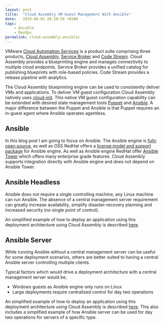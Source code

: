 ```yaml
---
layout: post
title:  "Cloud Assembly VM Guest Management With Ansible"
date:   2019-08-01 20:20:56 +0100
tags:
    - Ansible
    - DevOps
permalink: cloud-assembly-ansible/
---
```

VMware [Cloud Automation Services](https://cloud.vmware.com/cloud-automation-services) is a product suite comprising three products, [Cloud Assembly](https://cloud.vmware.com/cloud-assembly), [Service Broker](https://cloud.vmware.com/service-broker) and [Code Stream](https://cloud.vmware.com/code-stream). Cloud Assembly provides a blueprinting engine and manages connectivity to multiple cloud endpoints. Service Broker provides a unified catalog for publishing blueprints with role-based policies. Code Stream provides a release pipeline with analytics.

The Cloud Assembly blueprinting engine can be used to consistently deliver VMs and applications.  To deliver VM guest configuration Cloud Assembly natively uses [cloud-init](https://cloudinit.readthedocs.io/en/latest/). This native VM guest configuration capability can be extended with desired state management tools [Puppet](https://puppet.com/) and [Ansible](https://www.ansible.com/). A major difference between the Puppet and Ansible is that Puppet requires an in-guest agent where Ansible operates agentless.

## Ansible
In this blog post I am going to focus on Ansible.  The Ansible engine is [fully open source](https://github.com/ansible/ansible), as well as OSS RedHat offers a [license model and support package](https://www.ansible.com/products/engine) for Ansible engine. As well as Ansible engine RedHat offer [Ansible Tower](https://www.ansible.com/products/tower) which offers many enterprise grade features. Cloud Assembly supports integration directly with Ansible engine and does not depend on Ansible Tower.

## Ansible Headless
Ansible does not require a single controlling machine, any Linux machine can run Ansible. The absence of a central management server requirement can greatly increase availability, simplify disaster-recovery planning and increased security (no single point of control).

An simplified example of how to deploy an application using this deployment architecture using Cloud Assembly is described [here](https://github.com/darrylcauldwell/titoAnsibleHeadless).

## Ansible Server
While running Ansible without a central management server can be useful for some deployment scenarios, others are better suited to having a central Ansible server controlling multiple clients.

Typical factors which would drive a deployment architecture with a central management server would be,

* Windows guests as Ansible engine only runs on Linux
* Large deployments require centralized control for day two operations

An simplified example of how to deploy an application using this deployment architecture using Cloud Assembly is described [here](https://github.com/darrylcauldwell/titoAnsible).  This also includes a simplified example of how Ansible server can be used for day two operations for servers of a specific type.